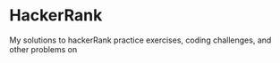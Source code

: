 # HackerRank
My solutions to hackerRank practice exercises, coding challenges, and other problems on 
